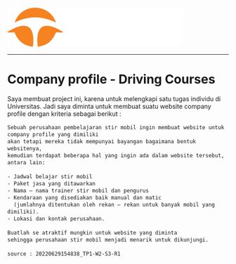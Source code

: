 <p align="left">
    <a href="https://binadrive.dikhimartin.tech/" target="_blank"><img src="https://raw.githubusercontent.com/dikhimartin/compro-driving-courses/main/my-project/public/assets/images/logo-bina-drive-white.png" width="400" alt="Bina Drive Logo">
    </a>
</p>

------

# Company profile - Driving Courses

Saya membuat project ini, karena untuk melengkapi satu tugas individu di Universitas. Jadi saya diminta untuk membuat suatu website company profile dengan kriteria sebagai berikut :

```
Sebuah perusahaan pembelajaran stir mobil ingin membuat website untuk company profile yang dimiliki
akan tetapi mereka tidak mempunyai bayangan bagaimana bentuk websitenya, 
kemudian terdapat beberapa hal yang ingin ada dalam website tersebut, antara lain:

- Jadwal belajar stir mobil
- Paket jasa yang ditawarkan
- Nama – nama trainer stir mobil dan pengurus
- Kendaraan yang disediakan baik manual dan matic 
  (jumlahnya ditentukan oleh rekan – rekan untuk banyak mobil yang dimiliki).
- Lokasi dan kontak perusahaan.

Buatlah se atraktif mungkin untuk website yang diminta 
sehingga perusahaan stir mobil menjadi menarik untuk dikunjungi.

source : 20220629154838_TP1-W2-S3-R1
```



